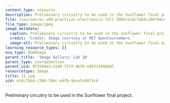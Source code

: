 ```yaml
---
content_type: resource
description: Preliminary circuitry to be used in the Sunflower final project.
file: /courses/ec-s06-practical-electronics-fall-2004/e1dc7ab4c366704cebf99ace5c88f3cd_11.jpg
file_type: image/jpeg
image_metadata:
  caption: Preliminary circuitry to be used in the Sunflower final project.
  credit: 'Credit: Image courtesy of MIT OpenCourseWare.'
  image-alt: Preliminary circuitry to be used in the Sunflower final project.
learning_resource_types: []
ocw_type: OCWImage
parent_title: 'Image Gallery: Lab 10'
parent_type: CourseSection
parent_uid: 9f359de3-2240-f274-db76-e85f310466d7
resourcetype: Image
title: 11.jpg
uid: e1dc7ab4-c366-704c-ebf9-9ace5c88f3cd
---
```

Preliminary circuitry to be used in the Sunflower final project.

